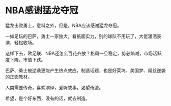 # NBA感谢猛龙夺冠

猛龙击败勇士，意料之外，但是，NBA应该感谢猛龙夺冠。

一如足坛的巴萨，勇士一家独大，看纸面实力，别的球队不用玩了，大佬潇洒表演，轻松收场。

这样下去，欧足联、NBA还怎么百花齐放？格局一旦稳定，势必熵减，市场活跃度下降，市值下跌。

巴萨、勇士被逆袭更能产生热点效应，制造话题，也是好莱坞、美国梦、屌丝逆袭的正面教材。

人类需要传奇，喜欢演绎，爱听故事，渴望奇迹。

希望，是个好东西，没有的话，就去制造。
